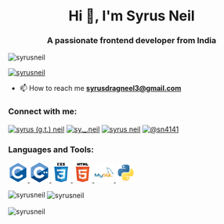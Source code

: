 <h1 align="center">Hi 👋, I'm Syrus Neil</h1>
<h3 align="center">A passionate frontend developer from India</h3>

<p align="left"> <img src="https://komarev.com/ghpvc/?username=syrusneil&label=Profile%20views&color=0e75b6&style=flat" alt="syrusneil" /> </p>

<p align="left"> <a href="https://github.com/ryo-ma/github-profile-trophy"><img src="https://github-profile-trophy.vercel.app/?username=syrusneil" alt="syrusneil" /></a> </p>

- 📫 How to reach me **syrusdragneel3@gmail.com**

<h3 align="left">Connect with me:</h3>
<p align="left">
<a href="https://linkedin.com/in/syrus (g.t.) neil" target="blank"><img align="center" src="https://raw.githubusercontent.com/rahuldkjain/github-profile-readme-generator/master/src/images/icons/Social/linked-in-alt.svg" alt="syrus (g.t.) neil" height="30" width="40" /></a>
<a href="https://instagram.com/sy._.neil" target="blank"><img align="center" src="https://raw.githubusercontent.com/rahuldkjain/github-profile-readme-generator/master/src/images/icons/Social/instagram.svg" alt="sy._.neil" height="30" width="40" /></a>
<a href="https://www.hackerrank.com/syrus neil" target="blank"><img align="center" src="https://raw.githubusercontent.com/rahuldkjain/github-profile-readme-generator/master/src/images/icons/Social/hackerrank.svg" alt="syrus neil" height="30" width="40" /></a>
<a href="https://www.hackerearth.com/@sn4141" target="blank"><img align="center" src="https://raw.githubusercontent.com/rahuldkjain/github-profile-readme-generator/master/src/images/icons/Social/hackerearth.svg" alt="@sn4141" height="30" width="40" /></a>
</p>

<h3 align="left">Languages and Tools:</h3>
<p align="left"> <a href="https://www.cprogramming.com/" target="_blank" rel="noreferrer"> <img src="https://raw.githubusercontent.com/devicons/devicon/master/icons/c/c-original.svg" alt="c" width="40" height="40"/> </a> <a href="https://www.w3schools.com/cpp/" target="_blank" rel="noreferrer"> <img src="https://raw.githubusercontent.com/devicons/devicon/master/icons/cplusplus/cplusplus-original.svg" alt="cplusplus" width="40" height="40"/> </a> <a href="https://www.w3schools.com/css/" target="_blank" rel="noreferrer"> <img src="https://raw.githubusercontent.com/devicons/devicon/master/icons/css3/css3-original-wordmark.svg" alt="css3" width="40" height="40"/> </a> <a href="https://www.w3.org/html/" target="_blank" rel="noreferrer"> <img src="https://raw.githubusercontent.com/devicons/devicon/master/icons/html5/html5-original-wordmark.svg" alt="html5" width="40" height="40"/> </a> <a href="https://www.mysql.com/" target="_blank" rel="noreferrer"> <img src="https://raw.githubusercontent.com/devicons/devicon/master/icons/mysql/mysql-original-wordmark.svg" alt="mysql" width="40" height="40"/> </a> <a href="https://www.python.org" target="_blank" rel="noreferrer"> <img src="https://raw.githubusercontent.com/devicons/devicon/master/icons/python/python-original.svg" alt="python" width="40" height="40"/> </a> </p>

<p><img align="left" src="https://github-readme-stats.vercel.app/api/top-langs?username=syrusneil&show_icons=true&locale=en&layout=compact" alt="syrusneil" /></p>

<p>&nbsp;<img align="center" src="https://github-readme-stats.vercel.app/api?username=syrusneil&show_icons=true&locale=en" alt="syrusneil" /></p>

<p><img align="center" src="https://github-readme-streak-stats.herokuapp.com/?user=syrusneil&" alt="syrusneil" /></p>
